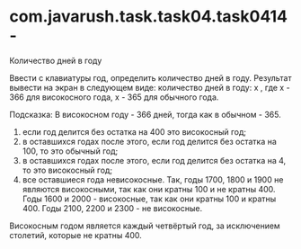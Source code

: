 # com.javarush.task.task04.task0414-

Количество дней в году


Ввести с клавиатуры год, определить количество дней в году. Результат вывести на экран в следующем виде:
количество дней в году: x
, где
х - 366 для високосного года,
х - 365 для обычного года.

Подсказка:
В високосном году - 366 дней, тогда как в обычном - 365.
1) если год делится без остатка на 400 это високосный год;
2) в оставшихся годах после этого, если год делится без остатка на 100, то это обычный год;
3) в оставшихся годах после этого, если год делится без остатка на 4, то это високосный год;
4) все оставшиеся года невисокосные.
Так, годы 1700, 1800 и 1900 не являются високосными, так как они кратны 100 и не кратны 400.
Годы 1600 и 2000 - високосные, так как они кратны 100 и кратны 400.
Годы 2100, 2200 и 2300 - не високосные.

Високосным годом является каждый четвёртый год, за исключением столетий, которые не кратны 400.
